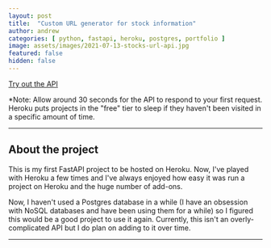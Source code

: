 ```yaml
---
layout: post
title:  "Custom URL generator for stock information"
author: andrew
categories: [ python, fastapi, heroku, postgres, portfolio ]
image: assets/images/2021-07-13-stocks-url-api.jpg
featured: false
hidden: false
---
```


[Try out the API](https://stock-sites.herokuapp.com/docs)

*Note: Allow around 30 seconds for the API to respond to your first request. Heroku puts projects in the "free" tier to sleep if they haven't been visited in a specific amount of time.

---

## About the project
This is my first FastAPI project to be hosted on Heroku. Now, I've played with Heroku a few times and I've always enjoyed how easy it was run a project on Heroku and the huge number of add-ons.

Now, I haven't used a Postgres database in a while (I have an obsession with NoSQL databases and have been using them for a while) so I figured this would be a good project to use it again. Currently, this isn't an overly-complicated API but I do plan on adding to it over time.

---
